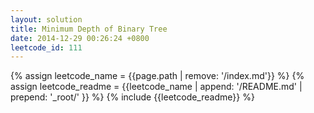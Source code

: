 ```yaml
---
layout: solution
title: Minimum Depth of Binary Tree
date: 2014-12-29 00:26:24 +0800
leetcode_id: 111
---
```

{% assign leetcode_name = {{page.path | remove: '/index.md'}}  %}
{% assign leetcode_readme = {{leetcode_name | append: '/README.md' | prepend: '_root/' }}  %}
{% include {{leetcode_readme}} %}
